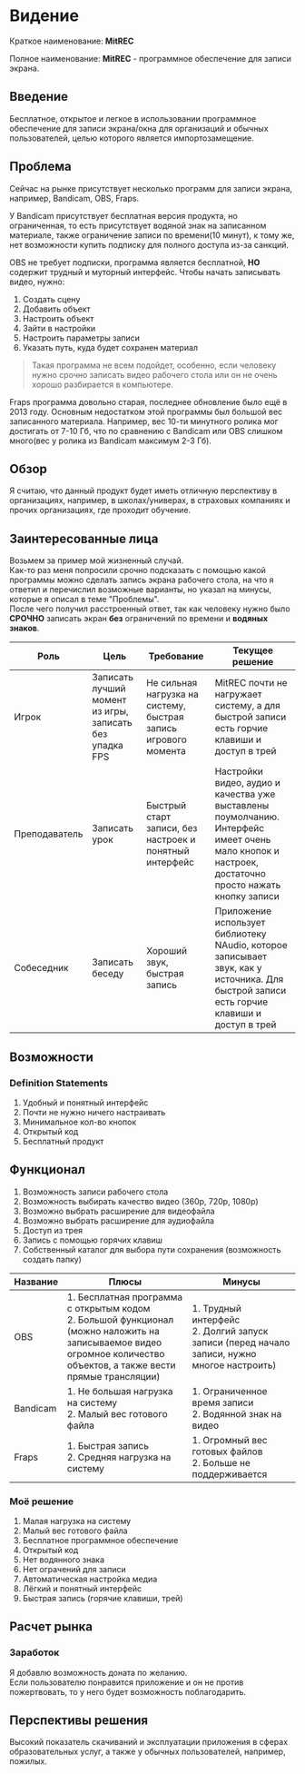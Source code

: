 # Видение
Краткое наименование: **MitREC**

Полное наименование: **MitREC** - программное обеспечение для записи экрана.

## Введение
Бесплатное, открытое и легкое в использовании программное обеспечение для записи экрана/окна для организаций и обычных пользователей, целью которого является импортозамещение.

## Проблема
Сейчас на рынке присутствует несколько программ для записи экрана, например, Bandicam, OBS, Fraps.

У Bandicam присутствует бесплатная версия продукта, но ограниченная, то есть присутствует водяной знак на записанном материале, также ограничение записи по времени(10 минут), к тому же, нет возможности купить подписку для полного доступа из-за санкций.

OBS не требует подписки, программа является бесплатной, **НО** содержит трудный и муторный интерфейс. Чтобы начать записывать видео, нужно:
1. Создать сцену
2. Добавить объект
3. Настроить объект
4. Зайти в настройки
5. Настроить параметры записи
6. Указать путь, куда будет сохранен материал
>Такая программа не всем подойдет, особенно, если человеку нужно срочно записать видео рабочего стола или он не очень хорошо разбирается в компьютере.

Fraps программа довольно старая, последнее обновление было ещё в 2013 году. Основным недостатком этой программы был большой вес записанного материала. Например, вес 10-ти минутного ролика мог достигать от 7-10 Гб, что по сравнению с Bandicam или OBS слишком много(вес у ролика из Bandicam максимум 2-3 Гб).

## Обзор
Я считаю, что данный продукт будет иметь отличную перспективу в организациях, например, в школах/универах, в страховых компаниях и прочих организациях, где проходит обучение.

## Заинтересованные лица
Возьмем за пример мой жизненный случай.<br> Как-то раз меня попросили срочно подсказать с помощью какой программы можно сделать запись экрана рабочего стола, на что я ответил и перечислил возможные варианты, но указал на минусы, которые я описал в теме "Проблемы".<br> После чего получил расстроенный ответ, так как человеку нужно было **СРОЧНО** записать экран **без** ограничений по времени и <b>водяных знаков</b>.

| Роль               |Цель|Требование|Текущее решение|
| -------------------|--------------------|--------------------|-------------------|
| Игрок              |Записать лучший момент из игры, записать без упадка FPS| Не сильная нагрузка на систему, быстрая запись игрового момента| MitREC почти не нагружает систему, а для быстрой записи есть горчие клавиши и доступ в трей |
| Преподаватель      |Записать урок| Быстрый старт записи, без настроек и понятный интерфейс|Настройки видео, аудио и качества уже выставлены поумолчанию. Интерфейс имеет очень мало кнопок и настроек, достаточно просто нажать кнопку записи|
| Собеседник         |Записать беседу|Хороший звук, быстрая запись|Приложение использует библиотеку NAudio, которое записывает звук, как у источника. Для быстрой записи есть горчие клавиши и доступ в трей   |


## Возможности
### Definition Statements
1. Удобный и понятный интерфейс
2. Почти не нужно ничего настраивать
3. Минимальное кол-во кнопок
4. Открытый код
5. Бесплатный продукт

## Функционал
1. Возможность записи рабочего стола
2. Возможность выбирать качество видео (360p, 720p, 1080p)
3. Возможно выбрать расширение для видеофайла
4. Возможно выбрать расширение для аудиофайла
5. Доступ из трея
6. Запись с помощью горячих клавиш
7. Собственный каталог для выбора пути сохранения (возможность создать папку)


|Название|Плюсы|Минусы|
|---------|---------|---------|
|OBS|1. Бесплатная программа с открытым кодом<br>2. Большой функционал (можно наложить на записываемое видео огромное количество объектов, а также вести прямые трансляции)|1. Трудный интерфейс<br>2. Долгий запуск записи (перед начало записи, нужно многое настроить)|
|Bandicam|1. Не большая нагрузка на систему<br>2. Малый вес готового файла|1. Ограниченное время записи<br>2. Водянной знак на видео|
|Fraps|1. Быстрая запись<br>2. Средняя нагрузка на систему|1. Огромный вес готовых файлов<br>2. Больше не поддерживается|

### Моё решение
1. Малая нагрузка на систему
2. Малый вес готового файла
3. Бесплатное программное обеспечение
4. Открытый код
5. Нет водянного знака
6. Нет ограчений для записи
7. Автоматическая настройка медиа
8. Лёгкий и понятный интерфейс
9. Быстрая запись (горячие клавиши, трей)

## Расчет рынка
### Заработок
Я добавлю возможность доната по желанию.<br> Если пользователю понравится приложение и он не против пожертвовать, то у него будет возможность поблагодарить.

## Перспективы решения
Высокий показатель скачиваний и эксплуатации приложения в сферах образовательных услуг, а также у обычных пользователей, например, пожилых.
